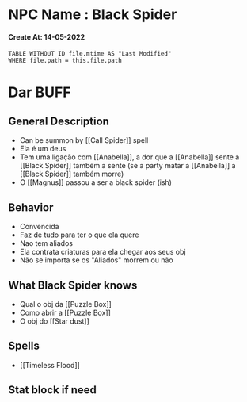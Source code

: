 # NPC Name : Black Spider
#### Create At: 14-05-2022
```dataview  
TABLE WITHOUT ID file.mtime AS "Last Modified"  
WHERE file.path = this.file.path  
```
# Dar BUFF 
## General Description
- Can be summon by [[Call Spider]] spell
- Ela é um deus
- Tem uma ligação com [[Anabella]], a dor que a [[Anabella]] sente a [[Black Spider]] também a sente (se a party matar a [[Anabella]] a [[Black Spider]] também morre)
- O [[Magnus]] passou a ser a black spider (ish) 
## Behavior
- Convencida
- Faz de tudo para ter o que ela quere
- Nao tem aliados
- Ela contrata criaturas para ela chegar aos seus obj
- Não se importa se os "Aliados" morrem ou não


## What Black Spider knows
- Qual o obj da [[Puzzle Box]] 
- Como abrir a [[Puzzle Box]]
- O obj do [[Star dust]]

## Spells
- [[Timeless Flood]] 


## Stat block if need

